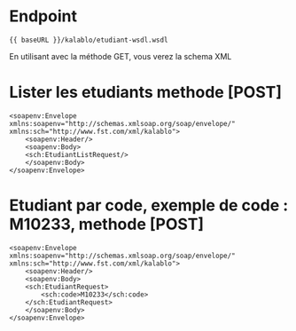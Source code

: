 ## 

# Endpoint

    {{ baseURL }}/kalablo/etudiant-wsdl.wsdl

En utilisant avec la méthode GET, vous verez la schema XML

# Lister les etudiants methode [POST]
    <soapenv:Envelope xmlns:soapenv="http://schemas.xmlsoap.org/soap/envelope/" xmlns:sch="http://www.fst.com/xml/kalablo">
        <soapenv:Header/>
        <soapenv:Body>
        <sch:EtudiantListRequest/>
        </soapenv:Body>
    </soapenv:Envelope>

# Etudiant par code, exemple de code : M10233, methode [POST]
    <soapenv:Envelope xmlns:soapenv="http://schemas.xmlsoap.org/soap/envelope/" xmlns:sch="http://www.fst.com/xml/kalablo">
        <soapenv:Header/>
        <soapenv:Body>
        <sch:EtudiantRequest>
            <sch:code>M10233</sch:code>
        </sch:EtudiantRequest>
        </soapenv:Body>
    </soapenv:Envelope>


